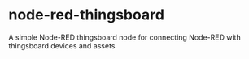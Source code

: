 # node-red-thingsboard
A simple Node-RED thingsboard node for connecting Node-RED with thingsboard devices and assets
